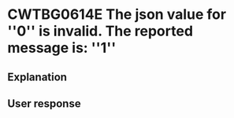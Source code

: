 # CWTBG0614E The json value for ''0'' is invalid. The reported message is: ''1''

## Explanation

## User response